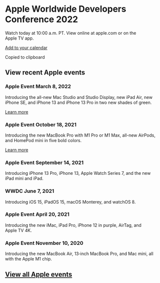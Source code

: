 [](https://www.apple.com/105/media/us/apple-events/2022/a58ceb3c-1695-4b46-8b70-a8e67e5450ba/quick-look/apple_event_en_1.usdz#callToAction=Add%20to%20calendar&checkoutTitle=WWDC22&checkoutSubtitle=June%206-10%20at%2010%3A00%20a.m.%20PT.&canonicalWebPageURL=https%3A%2F%2Fapple.com%2Fapple-events%2F&price=)

Apple Worldwide Developers Conference 2022
==========

Watch today at 10:00 a.m. PT.
View online at apple.com or on the Apple TV app.

[Add to your calendar](https://events.apple.com/services/public/params/ical?summary=WWDC22+Apple+Keynote&location=https://www.apple.com/apple-events/event-stream/&storeUrl=https://www.apple.com/apple-events/event-stream/&timeZone=America/Los_Angeles&startDate=06/06/202210:00:00&endDate=06/06/202212:00:00&descriptionHeader=Join+us+for+the+WWDC22+Apple+Keynote+broadcasting+from+Apple+Park.+Watch+it+online+at+apple.com)

Copied to clipboard

View recent Apple events
----------

### Apple Event March 8, 2022 ###

Introducing the all-new Mac Studio and Studio Display, new iPad Air, new iPhone SE, and iPhone 13 and iPhone 13 Pro in two new shades of green.

[Learn more](https://www.apple.com/apple-events/march-2022/)

### Apple Event October 18, 2021 ###

Introducing the new MacBook Pro with M1 Pro or M1 Max, all-new AirPods, and HomePod mini in five bold colors.

[Learn more](https://www.apple.com/apple-events/october-2021/)

[](https://p-events-delivery.akamaized.net/1608dybnfpdpxtjascmtuvqexvyggavm/m3u8/vod_index-sMoFLPWqoKYiqpMDonkKjMGsbqGnKWso.m3u8)

### Apple Event September 14, 2021 ###

Introducing iPhone 13 Pro, iPhone 13, Apple Watch Series 7, and the new iPad mini and iPad.

[](https://p-events-delivery.akamaized.net/1805asrvgvurxcrkewleraugwqathmvg/m3u8/vod_index-YVvsDudyWzBdgmtcMPabYTdjaWWmbLaA.m3u8)

### WWDC June 7, 2021 ###

Introducing iOS 15, iPadOS 15, macOS Monterey, and watchOS 8.

[](https://p-events-delivery.akamaized.net/2503gakrdvgbtjurznurjjqymkcddibq/m3u8/vod_index-K6CoBBbf8HHUAvAfk9LyGj2iaPiGyi9d.m3u8)

### Apple Event April 20, 2021 ###

Introducing the new iMac, iPad Pro, iPhone 12 in purple, AirTag, and Apple TV 4K.

[](https://p-events-delivery.akamaized.net/2010ayctcrodak763xivpxn4htcuhco9/m3u8/vod_index-2MxnV7vcNFJoAHxqBcV9CU3w3JsXVVgh.m3u8)

### Apple Event November 10, 2020 ###

Introducing the new MacBook Air, 13‑inch MacBook Pro, and Mac mini, all with the Apple M1 chip.

[View all Apple events](https://podcasts.apple.com/us/channel/apple-events/id6442627105?hasPaidContent=false)
----------
